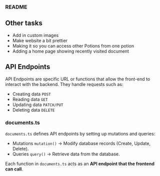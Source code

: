 ### README

## Other tasks
- Add in custom images 
- Make website a bit prettier
- Making it so you can access other Potions from one potion
- Adding a home page showing recently visited document

## API Endpoints

API Endpoints are specific URL or functions that allow the front-end to interact with the backend.  They handle requests such as:
- Creating data `POST`
- Reading data `GET`
- Updating data `PATCH/PUT`
- Deleting data `DELETE`

### documents.ts
`documents.ts` defines API endpoints by setting up mutations and queries:
- Mutations `mutation()` → Modify database records (Create, Update, Delete).
- Queries `query()` → Retrieve data from the database.

Each function in `documents.ts` acts as an **API endpoint that the frontend can call**.

